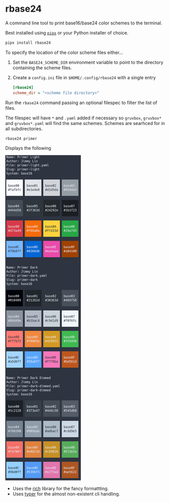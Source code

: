 # rbase24

A command line tool to print base16/base24 color schemes to the terminal.

Best installed using [`pipx`](https://pypi.org/project/pipx/) or your Python installer of choice.

```sh
pipx install rbase24
```

To specify the location of the color scheme files either...

1. Set the `BASE24_SCHEME_DIR` environment variable to point to the directory
   containing the scheme files.
2. Create a `config.ini` file in `$HOME/.config/rbase24` with a single entry

   ```ini
   [rbase24]
   scheme_dir = "<scheme file directory>"
   ```

Run the `rbase24` command passing an optional filespec to filter the list of
files.

The filespec will have `*` and `.yaml` added if necessary so
`gruvbox`, `gruvbox*` and `gruvbox*.yaml` will find the same schemes. Schemes are searhced for in all subdirectories.

```bash
rbase24 primer
```

Displays the following

![console output](https://github.com/sffjunkie/rbase24/blob/main/src/docs/swappy-20240422-174952.png)

- Uses the [rich](https://rich.readthedocs.io/en/latest/) library for the fancy formattting.
- Uses [typer](https://typer.tiangolo.com/) for the almost non-existent cli handling.
